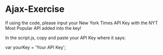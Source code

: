 # Ajax-Exercise

If using the code, please input your New York Times API Key with the NYT Most Popular API added into the key!

In the script.js, copy and paste your API Key where it says:

var yourKey = 'Your API Key';
